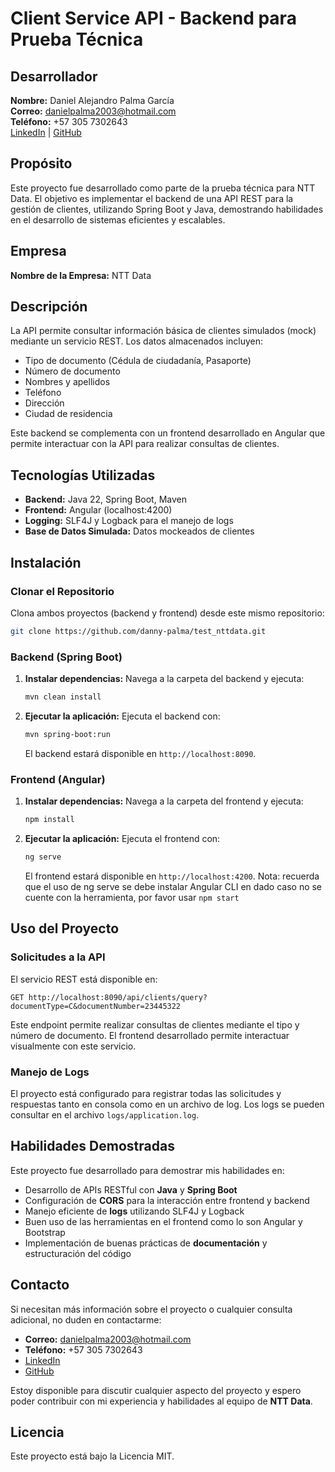 # Client Service API - Backend para Prueba Técnica

## Desarrollador
**Nombre:** Daniel Alejandro Palma García  
**Correo:** danielpalma2003@hotmail.com  
**Teléfono:** +57 305 7302643  
[LinkedIn](https://www.linkedin.com/in/dannypalmadev/) | [GitHub](https://github.com/danny-palma)

## Propósito
Este proyecto fue desarrollado como parte de la prueba técnica para NTT Data. El objetivo es implementar el backend de una API REST para la gestión de clientes, utilizando Spring Boot y Java, demostrando habilidades en el desarrollo de sistemas eficientes y escalables.

## Empresa
**Nombre de la Empresa:** NTT Data

## Descripción
La API permite consultar información básica de clientes simulados (mock) mediante un servicio REST. Los datos almacenados incluyen:
- Tipo de documento (Cédula de ciudadanía, Pasaporte)
- Número de documento
- Nombres y apellidos
- Teléfono
- Dirección
- Ciudad de residencia

Este backend se complementa con un frontend desarrollado en Angular que permite interactuar con la API para realizar consultas de clientes.

## Tecnologías Utilizadas
- **Backend:** Java 22, Spring Boot, Maven
- **Frontend:** Angular (localhost:4200)
- **Logging:** SLF4J y Logback para el manejo de logs
- **Base de Datos Simulada:** Datos mockeados de clientes

## Instalación

### Clonar el Repositorio
Clona ambos proyectos (backend y frontend) desde este mismo repositorio:

```bash
git clone https://github.com/danny-palma/test_nttdata.git
```

### Backend (Spring Boot)
1. **Instalar dependencias:**
   Navega a la carpeta del backend y ejecuta:
   ```bash
   mvn clean install
   ```

2. **Ejecutar la aplicación:**
   Ejecuta el backend con:
   ```bash
   mvn spring-boot:run
   ```
   El backend estará disponible en `http://localhost:8090`.

### Frontend (Angular)
1. **Instalar dependencias:**
   Navega a la carpeta del frontend y ejecuta:
   ```bash
   npm install
   ```

2. **Ejecutar la aplicación:**
   Ejecuta el frontend con:
   ```bash
   ng serve
   ```
   El frontend estará disponible en `http://localhost:4200`.
   Nota: recuerda que el uso de ng serve se debe instalar Angular CLI en dado caso no se cuente con la herramienta, por favor usar ```npm start```

## Uso del Proyecto

### Solicitudes a la API
El servicio REST está disponible en:
```
GET http://localhost:8090/api/clients/query?documentType=C&documentNumber=23445322
```

Este endpoint permite realizar consultas de clientes mediante el tipo y número de documento. El frontend desarrollado permite interactuar visualmente con este servicio.

### Manejo de Logs
El proyecto está configurado para registrar todas las solicitudes y respuestas tanto en consola como en un archivo de log. Los logs se pueden consultar en el archivo `logs/application.log`.

## Habilidades Demostradas
Este proyecto fue desarrollado para demostrar mis habilidades en:
- Desarrollo de APIs RESTful con **Java** y **Spring Boot**
- Configuración de **CORS** para la interacción entre frontend y backend
- Manejo eficiente de **logs** utilizando SLF4J y Logback
- Buen uso de las herramientas en el frontend como lo son Angular y Bootstrap
- Implementación de buenas prácticas de **documentación** y estructuración del código

## Contacto
Si necesitan más información sobre el proyecto o cualquier consulta adicional, no duden en contactarme:
- **Correo:** danielpalma2003@hotmail.com
- **Teléfono:** +57 305 7302643
- [LinkedIn](https://www.linkedin.com/in/dannypalmadev/)
- [GitHub](https://github.com/danny-palma)

Estoy disponible para discutir cualquier aspecto del proyecto y espero poder contribuir con mi experiencia y habilidades al equipo de **NTT Data**.

## Licencia
Este proyecto está bajo la Licencia MIT.